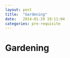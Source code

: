```yaml
---
layout: post
title:  "Gardening"
date:   2014-01-29 19:11:04
categories: pre-requisite
---
```


Gardening
=========
